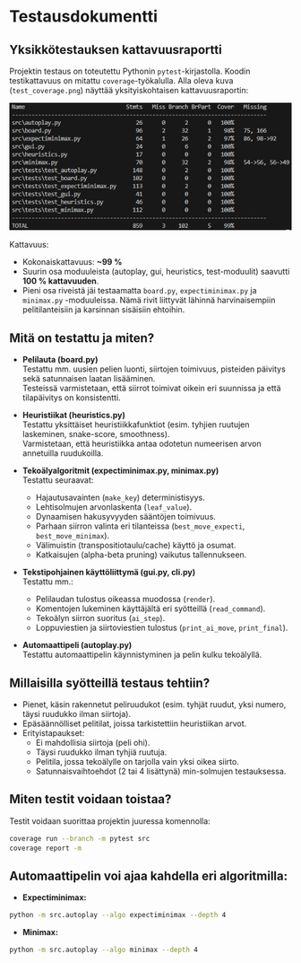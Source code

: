 # Testausdokumentti

## Yksikkötestauksen kattavuusraportti

Projektin testaus on toteutettu Pythonin `pytest`-kirjastolla. Koodin testikattavuus on mitattu `coverage`-työkalulla. Alla oleva kuva (`test_coverage.png`) näyttää yksityiskohtaisen kattavuusraportin:

![Testikattavuusraportti](test_coverage.png)

Kattavuus:
- Kokonaiskattavuus: **~99 %**
- Suurin osa moduuleista (autoplay, gui, heuristics, test-moduulit) saavutti **100 % kattavuuden**.
- Pieni osa riveistä jäi testaamatta `board.py`, `expectiminimax.py` ja `minimax.py` -moduuleissa. Nämä rivit liittyvät lähinnä harvinaisempiin pelitilanteisiin ja karsinnan sisäisiin ehtoihin.

## Mitä on testattu ja miten?

- **Pelilauta (board.py)**  
  Testattu mm. uusien pelien luonti, siirtojen toimivuus, pisteiden päivitys sekä satunnaisen laatan lisääminen.  
  Testeissä varmistetaan, että siirrot toimivat oikein eri suunnissa ja että tilapäivitys on konsistentti.

- **Heuristiikat (heuristics.py)**  
  Testattu yksittäiset heuristiikkafunktiot (esim. tyhjien ruutujen laskeminen, snake-score, smoothness).  
  Varmistetaan, että heuristiikka antaa odotetun numeerisen arvon annetuilla ruudukoilla.

- **Tekoälyalgoritmit (expectiminimax.py, minimax.py)**  
  Testattu seuraavat:
  - Hajautusavainten (`make_key`) deterministisyys.  
  - Lehtisolmujen arvonlaskenta (`leaf_value`).  
  - Dynaamisen hakusyvyyden sääntöjen toimivuus.  
  - Parhaan siirron valinta eri tilanteissa (`best_move_expecti`, `best_move_minimax`).  
  - Välimuistin (transpositiotaulu/cache) käyttö ja osumat.  
  - Katkaisujen (alpha-beta pruning) vaikutus tallennukseen.

- **Tekstipohjainen käyttöliittymä (gui.py, cli.py)**  
  Testattu mm.:
  - Pelilaudan tulostus oikeassa muodossa (`render`).  
  - Komentojen lukeminen käyttäjältä eri syötteillä (`read_command`).  
  - Tekoälyn siirron suoritus (`ai_step`).  
  - Loppuviestien ja siirtoviestien tulostus (`print_ai_move`, `print_final`).  

- **Automaattipeli (autoplay.py)**  
  Testattu automaattipelin käynnistyminen ja pelin kulku tekoälyllä.

## Millaisilla syötteillä testaus tehtiin?

- Pienet, käsin rakennetut peliruudukot (esim. tyhjät ruudut, yksi numero, täysi ruudukko ilman siirtoja).  
- Epäsäännölliset pelitilat, joissa tarkistettiin heuristiikan arvot.  
- Erityistapaukset:
  - Ei mahdollisia siirtoja (peli ohi).  
  - Täysi ruudukko ilman tyhjiä ruutuja.  
  - Pelitila, jossa tekoälylle on tarjolla vain yksi oikea siirto.  
  - Satunnaisvaihtoehdot (2 tai 4 lisättynä) min-solmujen testauksessa.  

## Miten testit voidaan toistaa?

Testit voidaan suorittaa projektin juuressa komennolla:

```bash
coverage run --branch -m pytest src
coverage report -m
```

## Automaattipelin voi ajaa kahdella eri algoritmilla:

- **Expectiminimax:**
```bash
python -m src.autoplay --algo expectiminimax --depth 4
```
- **Minimax:**
```bash
python -m src.autoplay --algo minimax --depth 4
```
